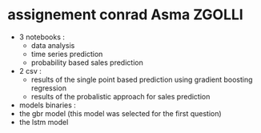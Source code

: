 # assignement conrad Asma ZGOLLI

- 3 notebooks :
  - data analysis
  - time series prediction
  - probability based sales prediction
- 2 csv :
  - results of the single point based prediction using gradient boosting regression
  - results of the probalistic approach for sales prediction
 - models binaries :
  - the gbr model (this model was selected for the first question)
  - the lstm model
